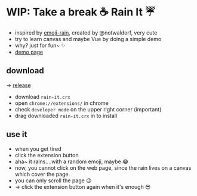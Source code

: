# WIP: Take a break ☕️ Rain It ☔️

- inspired by [emoji-rain](https://github.com/notwaldorf/emoji-rain), created by @notwaldorf, very cute
- try to learn canvas and maybe Vue by doing a simple demo
- why? just for fun~ ✨
- [demo page](https://bambooom.github.io/rain-it/)

## download
-> [release](https://github.com/bambooom/rain-it/releases)

- download `rain-it.crx`
- open `chrome://extensions/` in chrome
- check `developer mode` on the upper right corner (important)
- drag downloaded `rain-it.crx` in to install

## use it
- when you get tired
- click the extension button 
- aha~ it rains....with a random emoji, maybe 😂
- now, you cannot click on the web page, since the rain lives on a canvas which cover the page. 
- you can only scroll the page 😉
- -> click the extension button again when it's enough  😎